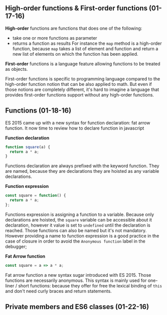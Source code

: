 ## High-order functions & First-order functions (01-17-16)

**High-order** functions are functions that does one of the following:
* take one or more functions as parameter
* returns a function as results
For instance the `map` method is a high-order function, because `map` takes a list of element and function and return a new list of elements on which the function has been applied.

**First-order** functions is a language feature allowing functions to be treated as objects.

First-order functions is specific to programming language compared to the high-order function notion that can be also applied to math. But even if those notions are completely different, it's hard to imagine a language that provides first-order functions support without any high-order functions.


## Functions (01-18-16)

ES 2015 came up with a new syntax for function declaration: fat arrow function. It now time to review how to declare function in javascript

**Function declaration**
```javascript
function square(a) {
  return a * a;
}
```
Functions declaration are always prefixed with the keyword function. They are named, because they are declarations they are hoisted as any variable declarations.

**Function expression**
```javascript
const square = function() {
  return a * a;
};
```
Functions expression is assigning a function to a variable. Because only declarations are hoisted, the `square` variable can be accessible about it declaration, however it value is set to `undefined` until the declaration is reached. Those functions can also be named but it's not mandatory. However providing a name to function expression is a good practice in the case of closure in order to avoid the `Anonymous function` label in the debugger;

**Fat Arrow function**
```javascript
const square = a => a * a;
```
Fat arrow function a new syntax sugar introduced with ES 2015. Those functions are necessarily anonymous. This syntax is mainly used for one-liner / short functions: because they offer for free the lexical binding of `this` and don't need curly braces and return statements.


## Private members and ES6 classes (01-22-16)
